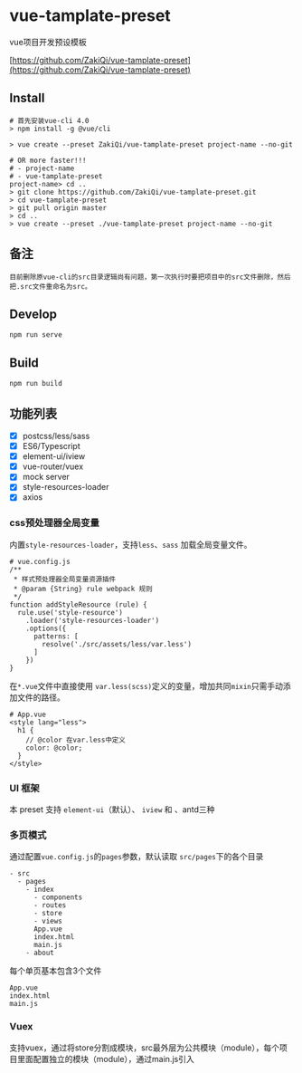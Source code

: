 # vue-tamplate-preset

vue项目开发预设模板

[https://github.com/ZakiQi/vue-tamplate-preset](https://github.com/ZakiQi/vue-tamplate-preset)

## Install

```
# 首先安装vue-cli 4.0
> npm install -g @vue/cli

> vue create --preset ZakiQi/vue-tamplate-preset project-name --no-git

# OR more faster!!!
# - project-name
# - vue-tamplate-preset
project-name> cd ..
> git clone https://github.com/ZakiQi/vue-tamplate-preset.git
> cd vue-tamplate-preset
> git pull origin master
> cd ..
> vue create --preset ./vue-tamplate-preset project-name --no-git
```

## 备注

```
目前删除原vue-cli的src目录逻辑尚有问题，第一次执行时要把项目中的src文件删除，然后把.src文件重命名为src。
```

## Develop

```
npm run serve
```

## Build

```
npm run build
```

## 功能列表

- [x] postcss/less/sass
- [x] ES6/Typescript
- [x] element-ui/iview
- [x] vue-router/vuex
- [x] mock server
- [x] style-resources-loader
- [x] axios

### css预处理器全局变量

内置`style-resources-loader`，支持`less`、`sass` 加载全局变量文件。

```
# vue.config.js
/**
 * 样式预处理器全局变量资源插件
 * @param {String} rule webpack 规则
 */
function addStyleResource (rule) {
  rule.use('style-resource')
    .loader('style-resources-loader')
    .options({
      patterns: [
        resolve('./src/assets/less/var.less')
      ]
    })
}
```

在`*.vue`文件中直接使用 `var.less(scss)`定义的变量，增加共同`mixin`只需手动添加文件的路径。

```
# App.vue
<style lang="less">
  h1 {
    // @color 在var.less中定义
    color: @color;
  }
</style>
```

### UI 框架

本 preset 支持 `element-ui`（默认）、 `iview` 和 、antd三种

### 多页模式

通过配置`vue.config.js`的`pages`参数，默认读取 `src/pages`下的各个目录

```
- src
  - pages
    - index
      - components
      - routes
      - store
      - views
      App.vue
      index.html
      main.js
    - about
```

每个单页基本包含3个文件

```
App.vue
index.html
main.js
```

### Vuex
支持vuex，通过将store分割成模块，src最外层为公共模块（module），每个项目里面配置独立的模块（module），通过main.js引入